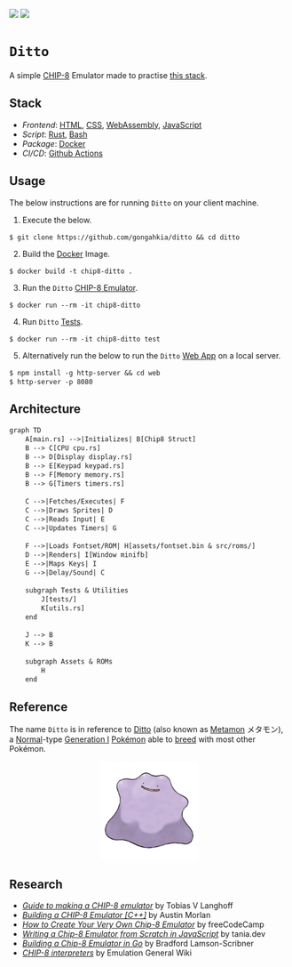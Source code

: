 [![](https://img.shields.io/badge/ditto_1.0.0-passing-green)](https://github.com/gongahkia/ditto/releases/tag/2.0.0) 
[![](https://img.shields.io/badge/ditto_2.0.0-passing-light_green)](https://github.com/gongahkia/ditto/releases/tag/2.0.0) 

# `Ditto`

A simple [CHIP-8](https://en.wikipedia.org/wiki/CHIP-8) Emulator made to practise [this stack](#stack).

## Stack

* *Frontend*: [HTML](https://developer.mozilla.org/en-US/docs/Web/HTML), [CSS](https://developer.mozilla.org/en-US/docs/Web/CSS), [WebAssembly](https://www.rust-lang.org/what/wasm), [JavaScript](https://developer.mozilla.org/en-US/docs/Web/JavaScript)
* *Script*: [Rust](https://www.rust-lang.org/), [Bash](https://www.gnu.org/s/bash/)
* *Package*: [Docker](https://www.docker.com/)
* *CI/CD*: [Github Actions](https://github.com/features/actions)

## Usage

The below instructions are for running `Ditto` on your client machine.

1. Execute the below.

```console
$ git clone https://github.com/gongahkia/ditto && cd ditto
```

2. Build the [Docker](./Dockerfile) Image.

```console
$ docker build -t chip8-ditto .
```

3. Run the `Ditto` [CHIP-8 Emulator](./src/chip8/).

```console
$ docker run --rm -it chip8-ditto
```

4. Run `Ditto` [Tests](./tests/).

```console
$ docker run --rm -it chip8-ditto test
```

5. Alternatively run the below to run the `Ditto` [Web App](./web/) on a local server.

```console
$ npm install -g http-server && cd web
$ http-server -p 8080
```

## Architecture

```mermaid
graph TD
    A[main.rs] -->|Initializes| B[Chip8 Struct]
    B --> C[CPU cpu.rs]
    B --> D[Display display.rs]
    B --> E[Keypad keypad.rs]
    B --> F[Memory memory.rs]
    B --> G[Timers timers.rs]

    C -->|Fetches/Executes| F
    C -->|Draws Sprites| D
    C -->|Reads Input| E
    C -->|Updates Timers| G

    F -->|Loads Fontset/ROM| H[assets/fontset.bin & src/roms/]
    D -->|Renders| I[Window minifb]
    E -->|Maps Keys| I
    G -->|Delay/Sound| C

    subgraph Tests & Utilities
        J[tests/]
        K[utils.rs]
    end

    J --> B
    K --> B

    subgraph Assets & ROMs
        H
    end
```

## Reference

The name `Ditto` is in reference to [Ditto](https://bulbapedia.bulbagarden.net/wiki/Ditto_(Pok%C3%A9mon)) (also known as [Metamon](https://en.wikipedia.org/wiki/Ditto_(Pok%C3%A9mon)) メタモン), a [Normal](https://bulbapedia.bulbagarden.net/wiki/Normal_(type))-type [Generation I](https://bulbapedia.bulbagarden.net/wiki/Generation_I) [Pokémon](https://bulbapedia.bulbagarden.net/wiki/Pok%C3%A9mon_(species)) able to [breed](https://bulbapedia.bulbagarden.net/wiki/Pok%C3%A9mon_breeding) with most other Pokémon.

<div align="center">
    <img src="./assets/logo/ditto.png" width="35%">
</div>

## Research

* [*Guide to making a CHIP-8 emulator*](https://tobiasvl.github.io/blog/write-a-chip-8-emulator/) by Tobias V Langhoff
* [*Building a CHIP-8 Emulator [C++]*](https://austinmorlan.com/posts/chip8_emulator/) by Austin Morlan
* [*How to Create Your Very Own Chip-8 Emulator*](https://www.freecodecamp.org/news/creating-your-very-own-chip-8-emulator/) by freeCodeCamp
* [*Writing a Chip-8 Emulator from Scratch in JavaScript*](https://www.taniarascia.com/writing-an-emulator-in-javascript-chip8/) by tania.dev
* [*Building a Chip-8 Emulator in Go*](https://medium.com/@bradford_hamilton/building-a-chip-8-emulator-in-go-9f137ec5d71c) by Bradford Lamson-Scribner
* [*CHIP-8 interpreters*](https://emulation.gametechwiki.com/index.php/CHIP-8_interpreters) by Emulation General Wiki
